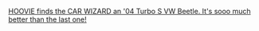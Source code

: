 [HOOVIE finds the CAR WIZARD an '04 Turbo S VW Beetle. It's sooo much better than the last one!](https://youtu.be/mfOHoJis0cQ)
